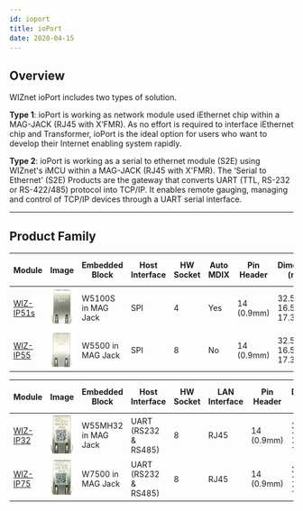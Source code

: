 ```yaml
---
id: ioport
title: ioPort
date: 2020-04-15
---
```


## Overview

WIZnet ioPort includes two types of solution. 

**Type 1**: ioPort is working as network module used iEthernet chip within a MAG-JACK (RJ45 with X’FMR). As no effort is required to interface iEthernet chip and Transformer, ioPort is the ideal option for users who want to develop their Internet enabling system rapidly.

**Type 2**: ioPort is working as a serial to ethernet module (S2E) using WIZnet's iMCU within a MAG-JACK (RJ45 with X'FMR). The ‘Serial to Ethernet’ (S2E) Products are the gateway that converts UART (TTL, RS-232 or RS-422/485) protocol into TCP/IP. It enables remote gauging, managing and control of TCP/IP devices through a UART serial interface.

-----

## Product Family

| Module | Image | Embedded Block | Host Interface | HW Socket | Auto MDIX | Pin Header | Dimension (mm) | Operation Temp (℃) | MAC Address |
| --- | --- | --- | --- | --- | --- | --- | --- | --- | --- |
| [WIZ-IP51s](./ioPort/wizip51s) | ![](/img/products/wiz-ip51s/resized_ip51s.png) | W5100S in MAG Jack | SPI | 4 | Yes | 14 (0.9mm) | 32.5 x 16.5 x 17.3 | -40..85 | No |
| [WIZ-IP55](./ioPort/wizip55) | ![](/img/products/wiz-ip51s/resized_ip55.png) | W5500 in MAG Jack | SPI | 8 | No | 14 (0.9mm) | 32.5 x 16.5 x 17.3 | -40..85 | No |

| Module | Image | Embedded Block | Host Interface | HW Socket | LAN Interface | Pin Header | Dimension (mm) | Operation Temp (℃) | MAC Address |
| --- | --- | --- | --- | --- | --- | --- | --- | --- | --- |
| [WIZ-IP32](./ioPort/wizip32) | ![](/img/products/wiz-ip51s/resized_ip32.png) | W55MH32 in MAG Jack | UART (RS232 & RS485) | 8 | RJ45          | 14 (0.9mm) | 32.5 x 16.5 x 17.3 | -40..85 | Yes |
| [WIZ-IP75](./ioPort/wizip75) | ![](/img/products/wiz-ip51s/resized_ip75.png) | W7500 in MAG Jack | UART (RS232 & RS485) | 8 | RJ45 | 14 (0.9mm) | 32.5 x 16.5 x 17.3 | -40..85 | Yes |
